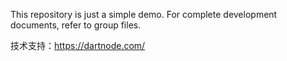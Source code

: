 This repository is just a simple demo. For complete development documents, refer to group files.

技术支持：https://dartnode.com/
